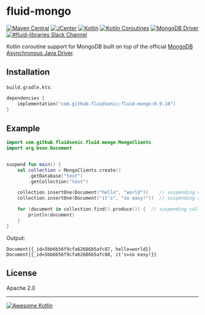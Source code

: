 fluid-mongo
===========

[![Maven Central](https://img.shields.io/maven-central/v/com.github.fluidsonic/fluid-mongo?label=Maven%20Central)](https://search.maven.org/artifact/com.github.fluidsonic/fluid-mongo)
[![JCenter](https://img.shields.io/bintray/v/bintray/jcenter/fluid-mongo?label=JCenter)](https://bintray.com/fluidsonic/maven/fluid-mongo)
[![Kotlin](https://img.shields.io/badge/Kotlin-1.3.50-blue.svg)](https://github.com/JetBrains/kotlin/releases/v1.3.50)
[![Kotlin Coroutines](https://img.shields.io/badge/Kotlin%20Coroutines-1.3.2-blue.svg)](https://github.com/Kotlin/kotlinx.coroutines/releases/tag/1.3.2)
[![MongoDB Driver](https://img.shields.io/badge/MongoDB%20Driver-Async%203.11.1-blue.svg)](https://mongodb.github.io/mongo-java-driver/3.11/driver-async/)
[![#fluid-libraries Slack Channel](https://img.shields.io/badge/slack-%23fluid--libraries-543951.svg?label=Slack)](https://kotlinlang.slack.com/messages/C7UDFSVT2/)

Kotlin coroutine support for MongoDB built on top of the official [MongoDB Asynchronous Java Driver](https://mongodb.github.io/mongo-java-driver/3.11/driver-async/).



Installation
------------

`build.gradle.kts`:
```kotlin
dependencies {
    implementation("com.github.fluidsonic:fluid-mongo:0.9.10")
}
```


Example
-------

```kotlin
import com.github.fluidsonic.fluid.mongo.MongoClients
import org.bson.Document


suspend fun main() {
    val collection = MongoClients.create()
        .getDatabase("test")
        .getCollection("test")

    collection.insertOne(Document("hello", "world"))    // suspending call
    collection.insertOne(Document("it's", "so easy!"))  // suspending call

    for (document in collection.find().produce()) {  // suspending calls
        println(document)
    }
}
```

Output:

```
Document{{_id=5bb6b56f9cfa62686b5afc87, hello=world}}
Document{{_id=5bb6b56f9cfa62686b5afc88, it's=so easy!}}
```


License
-------

Apache 2.0


--------------------------

[![Awesome Kotlin](https://kotlin.link/awesome-kotlin.svg)](https://github.com/KotlinBy/awesome-kotlin)
